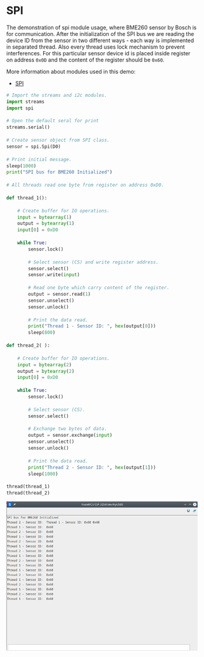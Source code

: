 # SPI

The demonstration of spi module usage, where BME260 sensor by Bosch is for communication. After the initialization of the SPI bus we are reading the device ID from the sensor in two different ways - each way is implemented in separated thread. Also every thread uses lock mechanism to prevent interferences. For this particular sensor device id is placed inside register on address `0x0D` and the content of the register should be `0x60`.

More information about modules used in this demo:

- [SPI](latest/reference/core/stdlib/docs/i2c/#class-i2c)


```py
# Import the streams and i2c modules.
import streams
import spi

# Open the default seral for print
streams.serial()

# Create sensor object from SPI class.
sensor = spi.Spi(D0)

# Print initial message.
sleep(1000)
print("SPI bus for BME260 Initialized")

# All threads read one byte from register on address 0xD0.

def thread_1():

    # Create buffer for IO operations.
    input = bytearray(1)
    output = bytearray(1)
    input[0] = 0xD0

    while True:
        sensor.lock()

        # Select sensor (CS) and write register address.
        sensor.select()
        sensor.write(input)

        # Read one byte which carry content of the register.
        output = sensor.read(1)
        sensor.unselect()
        sensor.unlock()

        # Print the data read.
        print("Thread 1 - Sensor ID: ", hex(output[0]))
        sleep(800)

def thread_2( ):

    # Create buffer for IO operations.
    input = bytearray(2)
    output = bytearray(2)
    input[0] = 0xD0

    while True:
        sensor.lock()

        # Select sensor (CS).
        sensor.select()

        # Exchange two bytes of data.
        output = sensor.exchange(input)
        sensor.unselect()
        sensor.unlock()

        # Print the data read.
        print("Thread 2 - Sensor ID: ", hex(output[1]))
        sleep(1000)

thread(thread_1)
thread(thread_2)
```

![](img/spi_log.png)
